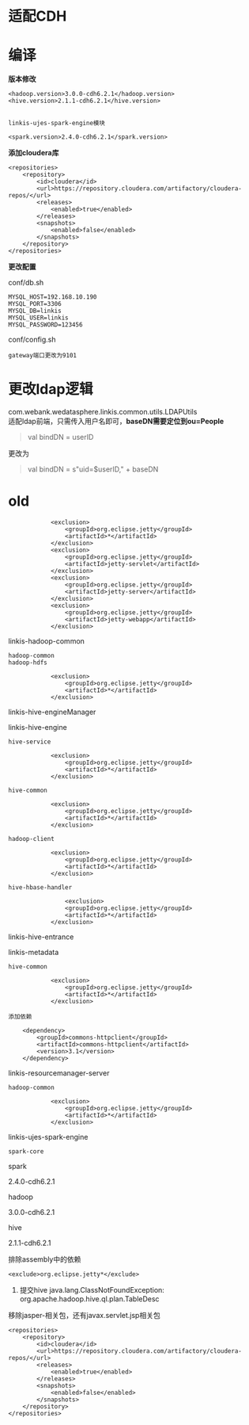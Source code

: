 
# 适配CDH

# 编译

**版本修改**

    <hadoop.version>3.0.0-cdh6.2.1</hadoop.version>
    <hive.version>2.1.1-cdh6.2.1</hive.version>


    linkis-ujes-spark-engine模块

    <spark.version>2.4.0-cdh6.2.1</spark.version>
**添加cloudera库**

    <repositories>
        <repository>
            <id>cloudera</id>
            <url>https://repository.cloudera.com/artifactory/cloudera-repos/</url>
            <releases>
                <enabled>true</enabled>
            </releases>
            <snapshots>
                <enabled>false</enabled>
            </snapshots>
        </repository>
    </repositories>

**更改配置**

conf/db.sh

    MYSQL_HOST=192.168.10.190
    MYSQL_PORT=3306
    MYSQL_DB=linkis
    MYSQL_USER=linkis
    MYSQL_PASSWORD=123456

conf/config.sh

    gateway端口更改为9101


# 更改ldap逻辑

com.webank.wedatasphere.linkis.common.utils.LDAPUtils  
适配ldap前端，只需传入用户名即可，**baseDN需要定位到ou=People**
>val bindDN = userID 

更改为
> val bindDN = s"uid=$userID," + baseDN

# old

                <exclusion>
                    <groupId>org.eclipse.jetty</groupId>
                    <artifactId>*</artifactId>
                </exclusion>
                <exclusion>
                    <groupId>org.eclipse.jetty</groupId>
                    <artifactId>jetty-servlet</artifactId>
                </exclusion>
                <exclusion>
                    <groupId>org.eclipse.jetty</groupId>
                    <artifactId>jetty-server</artifactId>
                </exclusion>
                <exclusion>
                    <groupId>org.eclipse.jetty</groupId>
                    <artifactId>jetty-webapp</artifactId>
                </exclusion>



linkis-hadoop-common

    hadoop-common
    hadoop-hdfs

                <exclusion>
                    <groupId>org.eclipse.jetty</groupId>
                    <artifactId>*</artifactId>
                </exclusion>

linkis-hive-engineManager


linkis-hive-engine

    hive-service

                <exclusion>
                    <groupId>org.eclipse.jetty</groupId>
                    <artifactId>*</artifactId>
                </exclusion>

    hive-common

                <exclusion>
                    <groupId>org.eclipse.jetty</groupId>
                    <artifactId>*</artifactId>
                </exclusion>

    hadoop-client

                <exclusion>
                    <groupId>org.eclipse.jetty</groupId>
                    <artifactId>*</artifactId>
                </exclusion>

    hive-hbase-handler

                    <exclusion>
                    <groupId>org.eclipse.jetty</groupId>
                    <artifactId>*</artifactId>
                </exclusion>


linkis-hive-entrance







linkis-metadata

    hive-common

                <exclusion>
                    <groupId>org.eclipse.jetty</groupId>
                    <artifactId>*</artifactId>
                </exclusion>

    添加依赖

        <dependency>
            <groupId>commons-httpclient</groupId>
            <artifactId>commons-httpclient</artifactId>
            <version>3.1</version>
        </dependency>        

linkis-resourcemanager-server

    hadoop-common

                <exclusion>
                    <groupId>org.eclipse.jetty</groupId>
                    <artifactId>*</artifactId>
                </exclusion>

linkis-ujes-spark-engine

    spark-core



spark

2.4.0-cdh6.2.1

hadoop

3.0.0-cdh6.2.1

hive

2.1.1-cdh6.2.1



排除assembly中的依赖

    <exclude>org.eclipse.jetty*</exclude>



1. 提交hive  java.lang.ClassNotFoundException: org.apache.hadoop.hive.ql.plan.TableDesc

移除jasper-相关包，还有javax.servlet.jsp相关包



    <repositories>
        <repository>
            <id>cloudera</id>
            <url>https://repository.cloudera.com/artifactory/cloudera-repos/</url>
            <releases>
                <enabled>true</enabled>
            </releases>
            <snapshots>
                <enabled>false</enabled>
            </snapshots>
        </repository>
    </repositories>